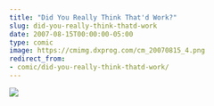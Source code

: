 ```yaml
---
title: "Did You Really Think That'd Work?"
slug: did-you-really-think-thatd-work
date: 2007-08-15T00:00:00-05:00
type: comic
image: https://cmimg.dxprog.com/cm_20070815_4.png
redirect_from:
- comic/did-you-really-think-thatd-work/
---
```

[![](https://cmimg.dxprog.com/cm_20070815_4.png)](https://cmimg.dxprog.com/cm_20070815_4.png)


